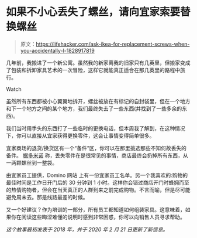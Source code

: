 # 如果不小心丢失了螺丝，请向宜家索要替换螺丝

> 原文：<https://lifehacker.com/ask-ikea-for-replacement-screws-when-you-accidentally-l-1828917819>

几年前，我搬进了一个新公寓。虽然我的新家离我的旧家只有几英里，但搬家变成了包装和拆卸家具艺术的一次冒险，这样它就能真正适合在那几英里的路程中旅行。

Watch

虽然所有东西都被小心翼翼地拆开，螺丝被放在有标记的自封袋里，但在一个地方和下一个地方之间的某个地方，我们最终失去了一些东西(并找到了一些多余的东西)。

我们当时用手头的东西打了一些临时的更换电话，但本周我了解到，在这种情况下，你可以直接从宜家获得更换零件，这会让事情变得简单很多。

宜家商场的退货/换货区有一个“备件”区，你可以在那里挑选那些不知何故丢失的备件。 [据多米诺](https://www.domino.com/content/ikea-shopping-tips-from-employee/) 称，丢失零件在是很常见的事情，商店最终会扔掉所有东西，从一两颗螺丝到一整袋。

由宜家员工提供，Domino 网站 上有一份宜家员工名单。另一个我喜欢的:购物的最佳时间是工作日开门后的 30 分钟到 1 小时。这样你会错过商店开门时蜂拥而至的热情购物者，但会在当天真正的人群到来之前完成购物。不言而喻，但是尽可能避免周末去。那是线路最差的时候。

又一个好建议？作为培训的一部分，所有员工都知道如何组装家具。这意味着，如果你在阅读这些晦涩难懂的说明时感到非常困惑，你可以向销售人员寻求帮助。

*这个故事最初发表于 2018 年，并于 2020 年 2 月 21 日更新了新信息。*
